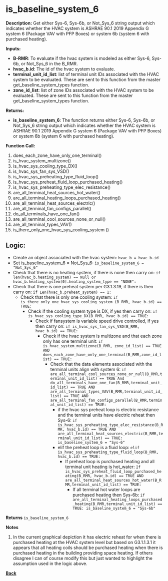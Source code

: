 # is_baseline_system_6  

**Description:** Get either Sys-6, Sys-6b, or Not_Sys_6 string output which indicates whether the HVAC system is ASHRAE 90.1 2019 Appendix G system 6 (Package VAV with PFP Boxes) or system 6b (system 6 with purchased heating).  

**Inputs:**  
- **B-RMR**: To evaluate if the hvac system is modeled as either Sys-6, Sys-6b, or Not_Sys_6 in the B_RMR.   
- **hvac_b.id**: The id of the hvac system to evaluate.  
- **terminal_unit_id_list**: list of terminal unit IDs associated with the HVAC system to be evaluated. These are sent to this function from the master get_baseline_system_types function.
- **zone_id_list**: list of zone IDs associated with the HVAC system to be evaluated. These are sent to this function from the master get_baseline_system_types function.

**Returns:**  
- **is_baseline_system_6**: The function returns either Sys-6, Sys-6b, or Not_Sys_6 string output which indicates whether the HVAC system is ASHRAE 90.1 2019 Appendix G system 6 (Package VAV with PFP Boxes) or system 6b (system 6 with purchased heating).   
 
**Function Call:** 
1. does_each_zone_have_only_one_terminal()    
2. is_hvac_system_multizone()  
3. is_hvac_sys_cooling_type_DX()
4. is_hvac_sys_fan_sys_VSD()  
5. is_hvac_sys_preheating_type_fluid_loop()
6. is_hvac_sys_preheat_fluid_loop_purchased_heating()  
7. is_hvac_sys_preheating_type_elec_resistance()
8. are_all_terminal_heat_sources_hot_water()  
9. are_all_terminal_heating_loops_purchased_heating()
10. are_all_terminal_heat_sources_electric()
11. are_all_terminal_fan_configs_parallel()
12. do_all_terminals_have_one_fan() 
13. are_all_terminal_cool_sources_none_or_null() 
14. are_all_terminal_types_VAV()  
15. is_there_only_one_hvac_sys_cooling_system ()  


## Logic:    
- Create an object associated with the hvac system: `hvac_b = hvac_b.id`  
- Set is_baseline_system_6 = Not_Sys_6: `is_baseline_system_6 = "Not_Sys_6"`    
- Check that there is no heating system, if there is none then carry on: `if len(hvac_b.heating_system) == Null or hvac_b.heating_system[0].heating_system_type == "NONE":` 
- Check that there is one preheat system per G3.1.3.19, if there is then carry on: `if Len(hvac_b.preheat_system) == 1:`   
    - Check that there is only one cooling system: `if is_there_only_one_hvac_sys_cooling_system (B_RMR, hvac_b.id) == TRUE:`  
        - Check if the cooling system type is DX, if yes then carry on: `if is_hvac_sys_cooling_type_DX(B_RMR, hvac_b.id) == TRUE:`  
            - Check if fansystem is variable speed drive controlled, if yes then carry on: `if is_hvac_sys_fan_sys_VSD(B_RMR, hvac_b.id) == TRUE:`  
                - Check if the hvac system is multizone and that each zone only has one terminal unit: `if is_hvac_system_multizone(B_RMR, zone_id_list) == TRUE AND does_each_zone_have_only_one_terminal(B_RMR,zone_id_list) == TRUE:`     
                    - Check that the data elements associated with the terminal units align with system 6: `if are_all_terminal_cool_sources_none_or_null(B_RMR,terminal_unit_id_list) == TRUE And do_all_terminals_have_one_fan(B_RMR,terminal_unit_id_list) == TRUE AND are_all_terminal_types_VAV(B_RMR,terminal_unit_id_list) == TRUE AND are_all_terminal_fan_configs_parallel(B_RMR,terminal_unit_id_list) == TRUE:`        
                        - if the hvac sys preheat loop is electric resistance and the terminal units have electric reheat then Sys-6: `if is_hvac_sys_preheating_type_elec_resistance(B_RMR, hvac_b.id) == TRUE AND are_all_terminal_heat_sources_electric(B_RMR,terminal_unit_id_list) == TRUE: is_baseline_system_6 = "Sys-6"`
                        - elif the preheat loop is a fluid loop: `elif is_hvac_sys_preheating_type_fluid_loop(B_RMR, hvac_b.id) == TRUE:`  
                            - If preheat loop is purchased heating and all terminal unit heating is hot_water: `If is_hvac_sys_preheat_fluid_loop_purchased_heating(B_RMR, hvac_b.id) == TRUE AND are_all_terminal_heat_sources_hot_water(B_RMR,terminal_unit_id_list) == TRUE:`  
                                - If all terminal hot water loops are purchased heating then Sys-6b: `if are_all_terminal_heating_loops_purchased_heating(B_RMR,terminal_unit_id_list) == TRUE: is_baseline_system_6 = "Sys-6b"`   

**Returns** `is_baseline_system_6`  

**Notes**  
1. In the current graphical depiction it has electric reheat for when there is purchased heating at the HVAC system level but based on G3.1.1.3.1 it appears that all heating coils should be purchased heating when there is purchased heating in the building providing space heating.  If others disagree I can of course modify this but just wanted to highlight the assumption used in the logic above. 


**[Back](../_toc.md)**